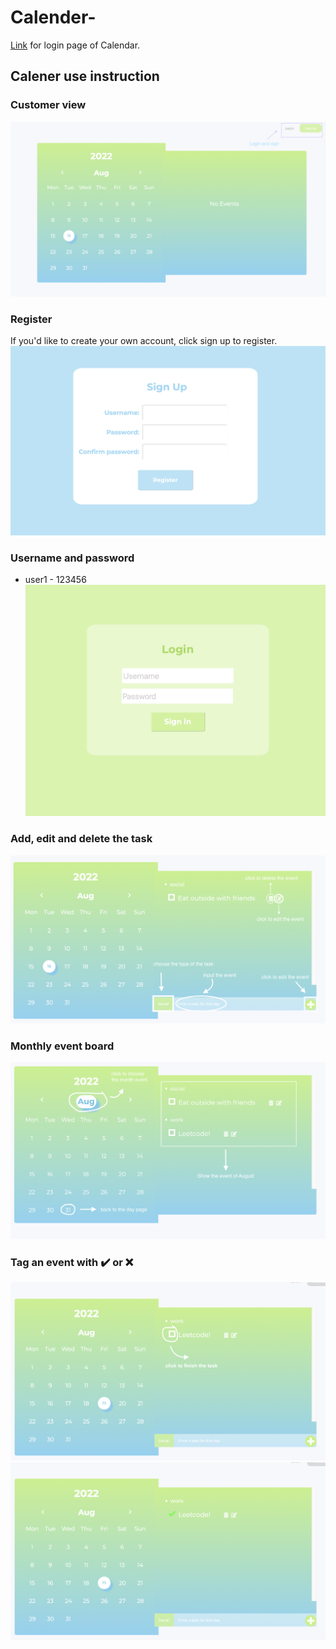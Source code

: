 # Calender-
[Link](http://ec2-18-188-176-85.us-east-2.compute.amazonaws.com/~cocoz/module5/group/calendar.html) for login page of Calendar.

## Calener use instruction

### Customer view
![1](readmefile/1.png)

### Register
If you'd like to create your own account, click sign up to register.
![2](readmefile/2.png)

### Username and password
- user1 - 123456
![3](readmefile/3.png)

### Add, edit and delete the task
![4](readmefile/4.png)

### Monthly event board
![5](readmefile/5.png)

### Tag an event with ✔️ or ❌
![6](readmefile/6.png)
![7](readmefile/7.png)
